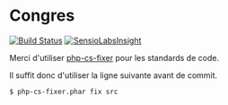Congres
=======

[![Build Status](https://travis-ci.org/LePartiDeGauche/congres.svg?branch=master)](https://travis-ci.org/LePartiDeGauche/congres)
[![SensioLabsInsight](https://insight.sensiolabs.com/projects/2277f988-ed05-44c8-bdbf-74bd53f7eec2/mini.png)](https://insight.sensiolabs.com/projects/2277f988-ed05-44c8-bdbf-74bd53f7eec2)

Merci d'utiliser [php-cs-fixer](http://cs.sensiolabs.org/) pour les standards de code.

Il suffit donc d'utiliser la ligne suivante avant de commit.
````bash
$ php-cs-fixer.phar fix src
````

